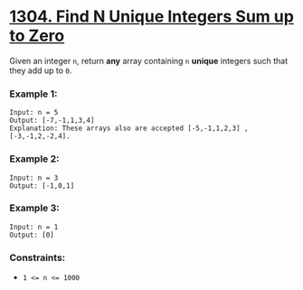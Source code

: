 # [1304. Find N Unique Integers Sum up to Zero](https://leetcode.com/problems/find-n-unique-integers-sum-up-to-zero/)

Given an integer `n`, return **any** array containing `n` **unique** integers such that they add up to `0`.

### Example 1:
```
Input: n = 5
Output: [-7,-1,1,3,4]
Explanation: These arrays also are accepted [-5,-1,1,2,3] , [-3,-1,2,-2,4].
```

### Example 2:
```
Input: n = 3
Output: [-1,0,1]
```

### Example 3:
```
Input: n = 1
Output: [0]
```

### Constraints:
- `1 <= n <= 1000`

